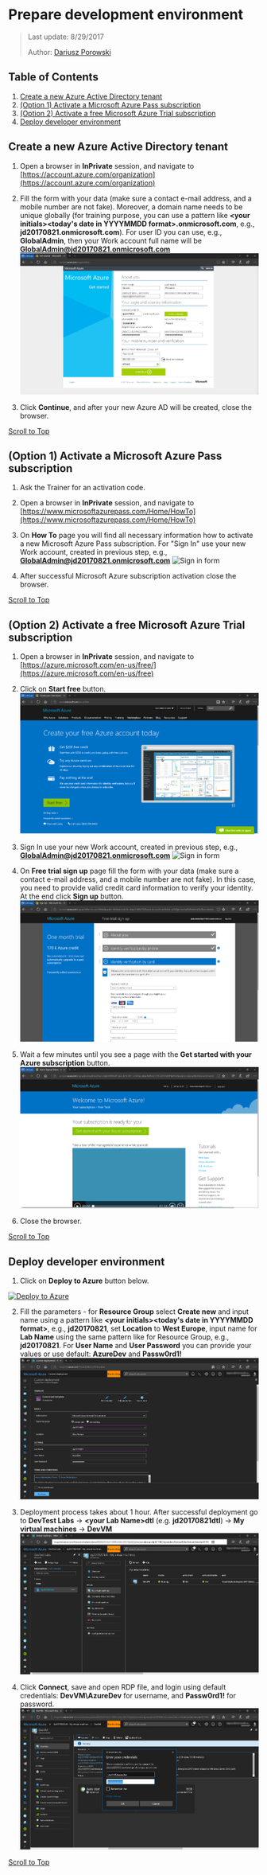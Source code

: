 ﻿# Prepare development environment
>Last update: 8/29/2017
>
>Author: [Dariusz Porowski](http://DariuszPorowski.MS/about/)

## Table of Contents
1. [Create a new Azure Active Directory tenant](#create-a-new-azure-active-directory-tenant)
2. [(Option 1) Activate a Microsoft Azure Pass subscription](#option-1-activate-a-microsoft-azure-pass-subscription)
3. [(Option 2) Activate a free Microsoft Azure Trial subscription](#option-2-activate-a-free-microsoft-azure-trial-subscription)
4. [Deploy developer environment](#deploy-developer-environment)


## Create a new Azure Active Directory tenant
1. Open a browser in **InPrivate** session, and navigate to [https://account.azure.com/organization](https://account.azure.com/organization)
2. Fill the form with your data (make sure a contact e-mail address, and a mobile number are not fake). Moreover, a domain name needs to be unique globally (for training purpose, you can use a pattern like **\<your initials\>\<today's date in YYYYMMDD format\>.onmicrosoft.com**, e.g., **jd20170821.onmicrosoft.com**). For user ID you can use, e.g., **GlobalAdmin**, then your Work account full name will be **GlobalAdmin@jd20170821.onmicrosoft.com**
![New Azure Active Directory tenant form](_img/newaadtenant.png)

3. Click **Continue**, and after your new Azure AD will be created, close the browser.

[Scroll to Top](#prepare-development-environment)

## (Option 1) Activate a Microsoft Azure Pass subscription
1. Ask the Trainer for an activation code.
2. Open a browser in **InPrivate** session, and navigate to [https://www.microsoftazurepass.com/Home/HowTo](https://www.microsoftazurepass.com/Home/HowTo)
3. On **How To** page you will find all necessary information how to activate a new Microsoft Azure Pass subscription. For "Sign In" use your new Work account, created in previous step, e.g., **GlobalAdmin@jd20170821.onmicrosoft.com**
![Sign in form](_img/signin.png)

4. After successful Microsoft Azure subscription activation close the browser.

[Scroll to Top](#prepare-development-environment)

## (Option 2) Activate a free Microsoft Azure Trial subscription
1. Open a browser in **InPrivate** session, and navigate to [https://azure.microsoft.com/en-us/free/](https://azure.microsoft.com/en-us/free)
2. Click on **Start free** button.
![Microsoft Azure Trial subscription page](_img/azuretrial.png)
3. Sign In use your new Work account, created in previous step, e.g., **GlobalAdmin@jd20170821.onmicrosoft.com**
![Sign in form](_img/signin.png)

4. On **Free trial sign up** page fill the form with your data (make sure a contact e-mail address, and a mobile number are not fake). In this case, you need to provide valid credit card information to verify your identity. At the end click **Sign up** button.
![Free trial sign up page](_img/trialsignup.png)

5. Wait a few minutes until you see a page with the **Get started with your Azure subscription** button.
![Ready trial account page](_img/readytrial.png)

6. Close the browser.

[Scroll to Top](#prepare-development-environment)

## Deploy developer environment
1. Click on **Deploy to Azure** button below.

<a href="https://portal.azure.com/#create/Microsoft.Template/uri/https%3A%2F%2Fdaporolibstg.blob.core.windows.net%2Fshare%2Ftemplates%2Fdevtestlab.json" target="_blank">![Deploy to Azure](https://azuredeploy.net/deploybutton.png)</a>

2. Fill the parameters - for **Resource Group** select **Create new** and input name using a pattern like **\<your initials\>\<today's date in YYYYMMDD format\>**, e.g., **jd20170821**, set **Location** to **West Europe**, input name for **Lab Name** using the same pattern like for Resource Group, e.g., **jd20170821**. For **User Name** and **User Password** you can provide your values or use default: **AzureDev** and **Passw0rd1!**
![Developer environment deployment form](_img/devtestdeploy.png)

3. Deployment process takes about 1 hour. After successful deployment go to **DevTest Labs** -> **\<your Lab Name\>dtl** (e.g. **jd20170821dtl**) -> **My virtual machines** -> **DevVM**
![DevTest Labs - My virtual machines](_img/devtestmyvms.png)

4. Click **Connect**, save and open RDP file, and login using default credentials: **DevVM\AzureDev** for username, and **Passw0rd1!** for password.
![DevTest Labs - My virtual machines](_img/rdpconnectvm.png)

[Scroll to Top](#prepare-development-environment)